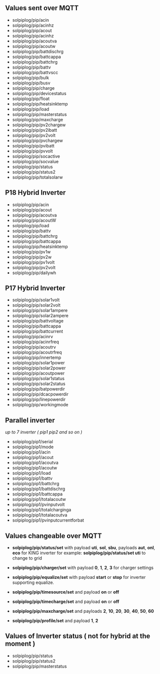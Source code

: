 ﻿## Values sent over MQTT
- solpiplog/pip/acin
- solpiplog/pip/acinhz
- solpiplog/pip/acout
- solpiplog/pip/acinhz
- solpiplog/pip/acoutva
- solpiplog/pip/acoutw
- solpiplog/pip/battdischrg
- solpiplog/pip/battcappa
- solpiplog/pip/battchrg
- solpiplog/pip/battv
- solpiplog/pip/battvscc
- solpiplog/pip/bulk
- solpiplog/pip/busv
- solpiplog/pip/charge
- solpiplog/pip/devicestatus
- solpiplog/pip/float
- solpiplog/pip/heatsinktemp
- solpiplog/pip/load
- solpiplog/pip/masterstatus
- solpiplog/pip/maxcharge
- solpiplog/pip/pv2chargew
- solpiplog/pip/pv2ibatt
- solpiplog/pip/pv2volt
- solpiplog/pip/pvchargew
- solpiplog/pip/pvibatt
- solpiplog/pip/pvvolt
- solpiplog/pip/socactive
- solpiplog/pip/socvalue
- solpiplog/pip/status
- solpiplog/pip/status2
- solpiplog/pip/totalsolarw

                     
## P18 Hybrid Inverter

- solpiplog/pip/acin
- solpiplog/pip/acout
- solpiplog/pip/acoutva
- solpiplog/pip/acoutW
- solpiplog/pip/load
- solpiplog/pip/battv
- solpiplog/pip/battchrg
- solpiplog/pip/battcappa
- solpiplog/pip/heatsinktemp
- solpiplog/pip/pv1w
- solpiplog/pip/pv2w
- solpiplog/pip/pv1volt
- solpiplog/pip/pv2volt
- solpiplog/pip/dailywh
           
## P17 Hybrid Inverter

- solpiplog/pip/solar1volt
- solpiplog/pip/solar2volt
- solpiplog/pip/solar1ampere
- solpiplog/pip/solar2ampere
- solpiplog/pip/battvoltage
- solpiplog/pip/battcappa
- solpiplog/pip/battcurrent
- solpiplog/pip/acinrv
- solpiplog/pip/acinrfreq
- solpiplog/pip/acoutrv
- solpiplog/pip/acoutrfreq
- solpiplog/pip/innertemp
- solpiplog/pip/solar1power
- solpiplog/pip/solar2power
- solpiplog/pip/acoutpower
- solpiplog/pip/solar1status
- solpiplog/pip/solar2status
- solpiplog/pip/batpowerdir
- solpiplog/pip/dcacpowerdir
- solpiplog/pip/linepowerdir
- solpiplog/pip/workingmode

## Parallel inverter
_up to 7 inverter ( pip1 pip2 and so on )_
- solpiplog/pip1/serial
- solpiplog/pip1/mode
- solpiplog/pip1/acin
- solpiplog/pip1/acout
- solpiplog/pip1/acoutva
- solpiplog/pip1/acoutw
- solpiplog/pip1/load
- solpiplog/pip1/battv
- solpiplog/pip1/battchrg
- solpiplog/pip1/battdischrg
- solpiplog/pip1/battcappa
- solpiplog/pip1/totalacoutw
- solpiplog/pip1/pvinputvolt
- solpiplog/pip1/totalcharginga
- solpiplog/pip1/totalacoutva
- solpiplog/pip1/pvinputcurrentforbat



## Values changeable over MQTT  
- **solpiplog/pip/status/set** with payload **uti**, **sol**, **sbu**, 
payloads **aut**, **onl**, **eco** for KING inverter
	for example: **solpiplog/pip/status/set uti** to change to grid
- **solpiplog/pip/charger/set** with payload **0**, **1**, **2**, **3** for charger settings
- **solpiplog/pip/equalize/set** with payload **start** or **stop**
for inverter supporting equalize.
- **solpiplog/pip/timesource/set** and payload **on** or **off** 
-  **solpiplog/pip/timecharge/set** and payload **on** or **off** 

- **solpiplog/pip/maxcharge/set** and payloads **2**, **10**, **20**, **30**, **40**, **50**, **60**
- **solpiplog/pip/profile/set** and payload **1**, **2**
 


## Values of Inverter status ( not for hybrid at the moment )
- solpiplog/pip/status
- solpiplog/pip/status2
- solpiplog/pip/masterstatus


                                                                         
